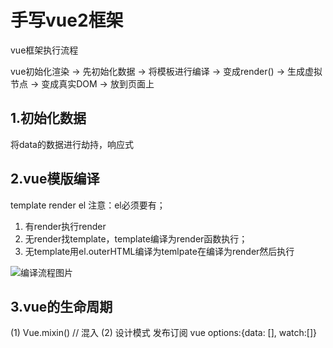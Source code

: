 <!--
 * @Author: zhangchunjie8 zhangchunjie8@jd.com
 * @Date: 2023-08-03 21:26:25
 * @LastEditors: zhangchunjie8 zhangchunjie8@jd.com
 * @LastEditTime: 2023-08-03 21:26:48
-->
# 手写vue2框架
vue框架执行流程

vue初始化渲染 -> 先初始化数据 -> 将模板进行编译 -> 变成render() -> 生成虚拟节点 -> 变成真实DOM -> 放到页面上

## 1.初始化数据
将data的数据进行劫持，响应式

## 2.vue模版编译
template render el 
注意：el必须要有；

1. 有render执行render
2. 无render找template，template编译为render函数执行；
3. 无template用el.outerHTML编译为temlpate在编译为render然后执行

![编译流程图片](https://cdn.jsdelivr.net/gh/chunjie-zhang/common-drawing-bed@dev/xxx/lifecycle.67er4mv42ac0.webp)

## 3.vue的生命周期
(1) Vue.mixin() // 混入
(2) 设计模式 发布订阅 vue options:{data: [], watch:[]}